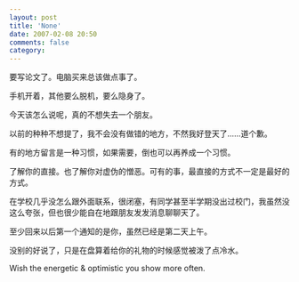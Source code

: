 ```yaml
---
layout: post
title: 'None'
date: 2007-02-08 20:50
comments: false
category: 
---
```

    

要写论文了。电脑买来总该做点事了。

手机开着，其他要么脱机，要么隐身了。

今天该怎么说呢，真的不想失去一个朋友。

以前的种种不想提了，我不会没有做错的地方，不然我好登天了……道个歉。

有的地方留言是一种习惯，如果需要，倒也可以再养成一个习惯。

了解你的直接。也了解你对虚伪的憎恶。可有的事，最直接的方式不一定是最好的方式。

在学校几乎没怎么跟外面联系，很闭塞，有同学甚至半学期没出过校门，我虽然没这么夸张，但也很少能自在地跟朋友发发消息聊聊天了。

至少回来以后第一个通知的是你，虽然已经是第二天上午。

没别的好说了，只是在盘算着给你的礼物的时候感觉被泼了点冷水。

Wish the energetic & optimistic you show more often.

